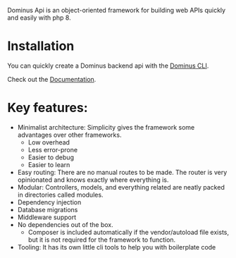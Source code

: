 Dominus Api is an object-oriented framework for building web APIs quickly and easily with php 8.

# Installation

You can quickly create a Dominus backend api with the [Dominus CLI](https://github.com/daniel1919-00/DominusCli).

Check out the [Documentation](https://daniel1919-00.github.io/DominusApi/).

# Key features:

* Minimalist architecture: Simplicity gives the framework some advantages over other frameworks.
    * Low overhead
    * Less error-prone
    * Easier to debug
    * Easier to learn
* Easy routing: There are no manual routes to be made. The router is very opinionated and knows exactly where everything is.
* Modular: Controllers, models, and everything related are neatly packed in directories called modules.
* Dependency injection
* Database migrations
* Middleware support
* No dependencies out of the box. 
    * Composer is included automatically if the vendor/autoload file exists, but it is not required for the framework to function.
* Tooling: It has its own little cli tools to help you with boilerplate code
